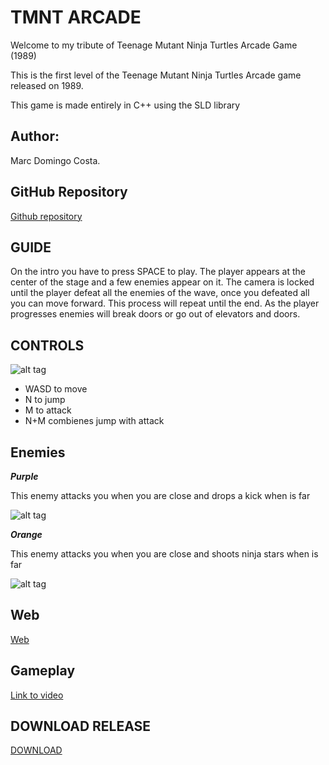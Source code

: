 # TMNT ARCADE
Welcome to my tribute of Teenage Mutant Ninja Turtles Arcade Game (1989)

This is the first level of the Teenage Mutant Ninja Turtles Arcade game released on 1989. 

This game is made entirely in C++ using the SLD library 

## Author:
Marc Domingo Costa.

## GitHub Repository

[Github repository](https://github.com/codeck1/TMNT-ARCADE)

## GUIDE
On the intro you have to press SPACE to play. The player appears at the center of the stage and a few enemies appear on it. The camera is locked until the player defeat all the enemies of the wave, once you defeated all you can move forward. This process will repeat until the end.
As the player progresses enemies will break doors or go out of elevators and doors.

## CONTROLS
![alt tag](http://i.imgur.com/IklSanH.png)

- WASD to move
- N to jump
- M to attack
- N+M combienes jump with attack

## Enemies
***Purple***

This enemy attacks you when you are close and drops a kick when is far

![alt tag](http://i.imgur.com/XwOJBO4.png)

***Orange***

This enemy attacks you when you are close and shoots ninja stars when is far

![alt tag](http://i.imgur.com/0H73DJb.png)

## Web

[Web](https://codeck1.github.io/TMNT-Arcade/)


## Gameplay
[Link to video](https://www.youtube.com/watch?v=az5EWQ1Av4o)

## DOWNLOAD RELEASE
[DOWNLOAD](https://github.com/codeck1/TMNT-Arcade/releases/tag/V1.1)
